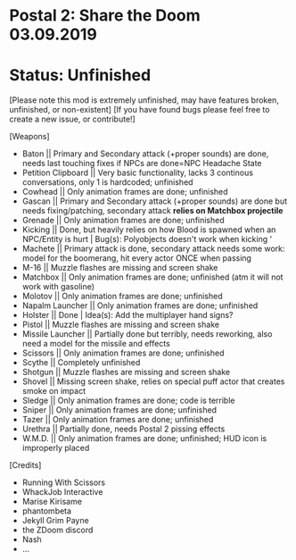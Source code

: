 # Postal 2: Share the Doom 03.09.2019

# Status: Unfinished
[Please note this mod is extremely unfinished, may have features broken, unfinished, or non-existent]
[If you have found bugs please feel free to create a new issue, or contribute!]

[Weapons]
- Baton 				|| Primary and Secondary attack (+proper sounds) are done, needs last touching fixes if NPCs are done=NPC Headache State
- Petition Clipboard	|| Very basic functionality, lacks 3 continous conversations, only 1 is hardcoded; unfinished
- Cowhead               || Only animation frames are done; unfinished
- Gascan				|| Primary and Secondary attack (+proper sounds) are done but needs fixing/patching, secondary attack **relies on Matchbox projectile**
- Grenade				|| Only animation frames are done; unfinished
- Kicking				|| Done, but heavily relies on how Blood is spawned when an NPC/Entity is hurt | Bug(s): Polyobjects doesn't work when kicking '
- Machete				|| Primary attack is done, secondary attack needs some work: model for the boomerang, hit every actor ONCE when passing
- M-16					|| Muzzle flashes are missing and screen shake
- Matchbox				|| Only animation frames are done; unfinished (atm it will not work with gasoline)
- Molotov				|| Only animation frames are done; unfinished
- Napalm Launcher		|| Only animation frames are done; unfinished
- Holster				|| Done | Idea(s): Add the multiplayer hand signs?
- Pistol				|| Muzzle flashes are missing and screen shake
- Missile Launcher		|| Partially done but terribly, needs reworking, also need a model for the missile and effects
- Scissors				|| Only animation frames are done; unfinished
- Scythe				|| Completely unfinished
- Shotgun				|| Muzzle flashes are missing and screen shake
- Shovel				|| Missing screen shake, relies on special puff actor that creates smoke on impact
- Sledge				|| Only animation frames are done; code is terrible
- Sniper				|| Only animation frames are done; unfinished
- Tazer					|| Only animation frames are done; unfinished
- Urethra				|| Partially done, needs Postal 2 pissing effects
- W.M.D.				|| Only animation frames are done; unfinished; HUD icon is improperly placed

[Credits]
- Running With Scissors
- WhackJob Interactive
- Marise Kirisame
- phantombeta
- Jekyll Grim Payne
- the ZDoom discord
- Nash
- ...